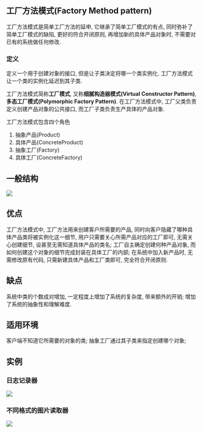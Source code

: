 ## 工厂方法模式(Factory Method pattern)

工厂方法模式是简单工厂方法的延申, 它继承了简单工厂模式的有点, 同时弥补了简单工厂模式的缺陷, 更好的符合开闭原则, 再增加新的具体产品对象时, 不需要对已有的系统做任何修改.

### 定义
定义一个用于创建对象的接口, 但是让子类决定将哪一个类实例化. 工厂方法模式让一个类的实例化延迟到其子类.

工厂方法模式简称**工厂模式**, 又称**细腻构造器模式(Virtual Constructor Pattern)**, **多态工厂模式(Polymorphic Factory Pattern)**.
在工厂方法模式中, 工厂父类负责定义创建产品对象的公共接口, 而工厂子类负责生产具体的产品对象.

工厂方法模式包含四个角色
1. 抽象产品(Product)
2. 具体产品(ConcreteProduct)
3. 抽象工厂(Factory)
4. 具体工厂(ConcreteFactory)

## 一般结构
![](https://img2018.cnblogs.com/blog/1596066/201908/1596066-20190821144842156-1944454496.png)


## 优点
工厂方法模式中, 工厂方法用来创建客户所需要的产品, 同时向客户隐藏了哪种具体产品类将被实例化这一细节, 用户只需要关心所需产品对应的工厂即可, 无需关心创建细节, 设甚至无需知道具体产品的类名;
工厂自主确定创建何种产品对象, 而如何创建这个对象的细节完成封装在具体工厂的内部;
在系统中加入新产品时, 无需修改原有代码, 只需新建具体产品和工厂类即可, 完全符合开闭原则.

## 缺点
系统中类的个数成对增加, 一定程度上增加了系统的复杂度, 带来额外的开销;
增加了系统的抽象性和理解难度.

## 适用环境
客户端不知道它所需要的对象的类;
抽象工厂通过其子类来指定创建哪个对象;

## 实例

### 日志记录器
![](https://img2018.cnblogs.com/blog/1596066/201908/1596066-20190821143826513-2142430125.png)

### 不同格式的图片读取器
![](https://img2018.cnblogs.com/blog/1596066/201908/1596066-20190821143902942-936590540.png)


